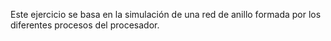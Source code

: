 Este ejercicio se basa en la simulación de una red de anillo formada 
por los diferentes procesos del procesador.


